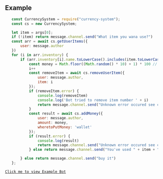 ## Example
```js
   const CurrencySystem = require("currency-system");
   const cs = new CurrencySystem;

   let item = args[0];
   if (!item) return message.channel.send("What item you wana use?")
   const arr = await cs.getUserItems({
       user: message.author
   })
   for (i in arr.inventory) {
       if (arr.inventory[i].name.toLowerCase().includes(item.toLowerCase())) {
           const money = Math.floor((Math.random() * 10) + 1) * 100 // 100 - 1000
           i++
           const removeItem = await cs.removeUserItem({
               user: message.author,
               item: i
           });
           if (removeItem.error) {
               console.log(removeItem)
               console.log('Bot tried to remove item number ' + i)
               return message.channel.send("Unknown error occured see console.")
           }
           const result = await cs.addMoney({
               user: message.author,
               amount: money,
               wheretoPutMoney: 'wallet'
           });
           if (result.error) {
               console.log(result)
               return message.channel.send("Unknown error occured see console.")
           } else return message.channel.send("You've used " + item + " to play games and earned " + money)

       } else return message.channel.send("buy it")
   };
```
[`Click me to view Example Bot`](https://github.com/BIntelligent/currency-system/tree/main/ExampleBot) <br><br>
<!-- 
<a href="https://bintelligent.github.io/currency-system/examples/custom/" class="button"><- Back</a>
<a href="https://bintelligent.github.io/currency-system/examples/custom/" class="button">Next -></a> <br><br><br>
<style>
.button {
    -webkit-appearance: button;
    -moz-appearance: button;
    appearance: button;
    text-align: center;
    text-decoration: none;
    color: initial;
}
 </style> -->
